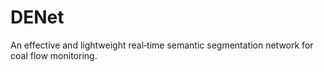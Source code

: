 # DENet
An effective and lightweight real‑time semantic segmentation network for coal flow monitoring.
